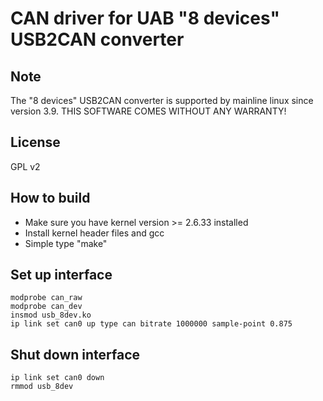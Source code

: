CAN driver for UAB "8 devices" USB2CAN converter
================================================

Note
----
The "8 devices" USB2CAN converter is supported by mainline linux since version 3.9.
THIS SOFTWARE COMES WITHOUT ANY WARRANTY!


License
-------
GPL v2


How to build
------------
* Make sure you have kernel version >= 2.6.33 installed
* Install kernel header files and gcc
* Simple type "make"


Set up interface
----------------
    modprobe can_raw
    modprobe can_dev
    insmod usb_8dev.ko
    ip link set can0 up type can bitrate 1000000 sample-point 0.875


Shut down interface
-------------------
    ip link set can0 down
    rmmod usb_8dev
